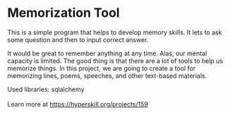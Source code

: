 # Memorization Tool

This is a simple program that helps to develop memory skills. 
It lets to ask some question and then to input correct answer.

It would be great to remember anything at any time. Alas, our mental capacity
  is limited. The good thing is that there are a lot of tools to help us memorize
  things. In this project, we are going to create a tool for memorizing lines, poems,
  speeches, and other text-based materials.

Used libraries: sqlalchemy
<br/><br/>Learn more at <a href="https://hyperskill.org/projects/159?utm_source=ide&utm_medium=ide&utm_campaign=ide&utm_content=project-card">https://hyperskill.org/projects/159</a>
